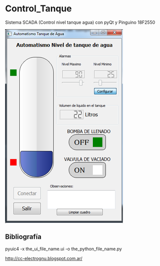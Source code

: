 Control_Tanque
==============

Sistema SCADA (Control nivel tanque agua) con pyQt y Pinguino 18F2550 

![Alt text](https://raw.githubusercontent.com/alcon-78/Control_Tanque/master/Captura_1.png "Captura de la Ui")



Bibliografía
------------

pyuic4 -x the_ui_file_name.ui -o the_python_file_name.py

http://cc-electrognu.blogspot.com.ar/
